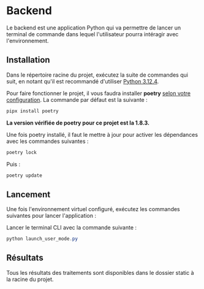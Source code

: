 # Backend
Le backend est une application Python qui va permettre de lancer un terminal de commande dans lequel l'utilisateur pourra intéragir avec l'environnement.

## Installation
Dans le répertoire racine du projet, exécutez la suite de commandes qui suit, en notant qu'il est recommandé d'utiliser [Python 3.12.4](https://www.python.org/downloads/release/python-3124/).

Pour faire fonctionner le projet, il vous faudra installer __poetry__ [selon votre configuration](https://python-poetry.org/docs/). La commande par défaut est la suivante :
```powershell
pipx install poetry
```

__La version vérifiée de poetry pour ce projet est la 1.8.3.__

Une fois poetry installé, il faut le mettre à jour pour activer les dépendances avec les commandes suivantes :
```powershell
poetry lock
```
Puis :
```powershell
poetry update
```

## Lancement
Une fois l'environnement virtuel configuré, exécutez les commandes suivantes pour lancer l'application :

Lancer le terminal CLI avec la commande suivante :
```powershell
python launch_user_mode.py 
```

## Résultats

Tous les résultats des traitements sont disponibles dans le dossier static à la racine du projet.